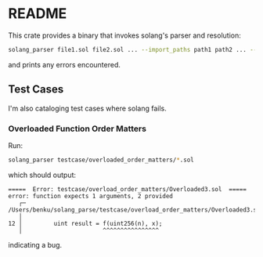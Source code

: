 # README

This crate provides a binary that invokes solang's parser and resolution:

```bash
solang_parser file1.sol file2.sol ... --import_paths path1 path2 ... --import_maps map1 map2 ...
```

and prints any errors encountered.


## Test Cases
I'm also cataloging test cases where solang fails.

### Overloaded Function Order Matters

Run:

```bash
solang_parser testcase/overloaded_order_matters/*.sol
```

which should output:

```
=====  Error: testcase/overload_order_matters/Overloaded3.sol  =====
error: function expects 1 arguments, 2 provided
   ┌─ /Users/benku/solang_parse/testcase/overload_order_matters/Overloaded3.sol:12:23
   │
12 │         uint result = f(uint256(n), x);
   │                       ^^^^^^^^^^^^^^^^
```

indicating a bug.